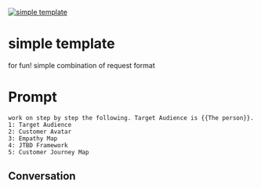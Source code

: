 
[![simple template](https://flow-prompt-covers.s3.us-west-1.amazonaws.com/icon/Flat/i17.png)]()
# simple template 
for fun!  simple combination of request format

# Prompt

```
work on step by step the following. Target Audience is {{The person}}.
1: Target Audience
2: Customer Avatar
3: Empathy Map
4: JTBD Framework
5: Customer Journey Map
```

## Conversation




